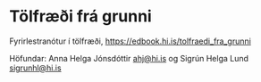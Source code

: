 # Tölfræði frá grunni

Fyrirlestranótur í tölfræði, https://edbook.hi.is/tolfraedi_fra_grunni

Höfundar: Anna Helga Jónsdóttir <ahj@hi.is> og Sigrún Helga Lund <sigrunhl@hi.is>
